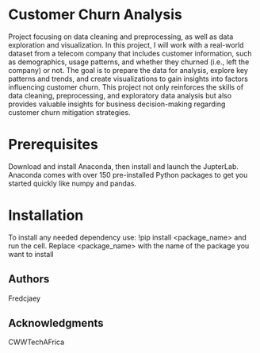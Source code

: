 # Customer Churn Analysis
Project focusing on data cleaning and preprocessing, as well as data exploration and visualization. In this project, I will work with a real-world dataset from a telecom company that includes customer information, such as demographics, usage patterns, and whether they churned (i.e., left the company) or not. The goal is to prepare the data for analysis, explore key patterns and trends, and create visualizations to gain insights into factors influencing customer churn. This project not only reinforces the skills of data cleaning, preprocessing, and exploratory data analysis but also provides valuable insights for business decision-making regarding customer churn mitigation strategies.
# Prerequisites
Download and install Anaconda, then install and launch the JupterLab. Anaconda comes with over 150 pre-installed Python packages to get you started quickly like numpy and pandas.
# Installation
To install any needed dependency use: !pip install <package_name> and run the cell. Replace <package_name> with the name of the package you want to install
## Authors
Fredcjaey
## Acknowledgments
CWWTechAFrica
